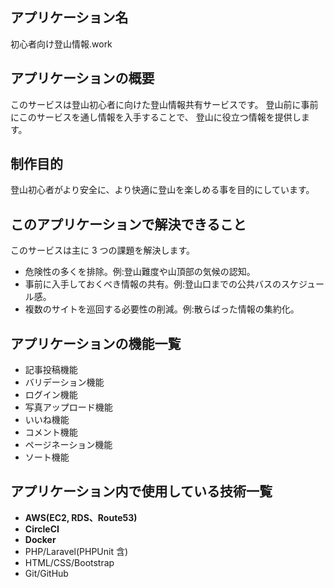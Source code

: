 ## アプリケーション名

初心者向け登山情報.work

## アプリケーションの概要

このサービスは登山初心者に向けた登山情報共有サービスです。
登山前に事前にこのサービスを通し情報を入手することで、
登山に役立つ情報を提供します。

## 制作目的

登山初心者がより安全に、より快適に登山を楽しめる事を目的にしています。

## このアプリケーションで解決できること

このサービスは主に 3 つの課題を解決します。

- 危険性の多くを排除。例:登山難度や山頂部の気候の認知。
- 事前に入手しておくべき情報の共有。例:登山口までの公共バスのスケジュール感。
- 複数のサイトを巡回する必要性の削減。例:散らばった情報の集約化。

## アプリケーションの機能一覧

- 記事投稿機能
- バリデーション機能
- ログイン機能
- 写真アップロード機能
- いいね機能
- コメント機能
- ページネーション機能
- ソート機能

## アプリケーション内で使用している技術一覧

- **AWS(EC2, RDS、Route53)**
- **CircleCI**
- **Docker**
- PHP/Laravel(PHPUnit 含)
- HTML/CSS/Bootstrap
- Git/GitHub
